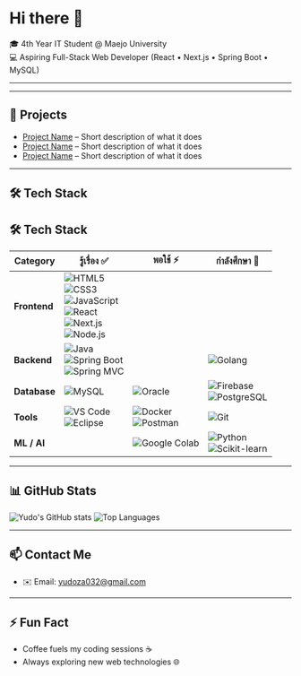 # Hi there 👋

🎓 4th Year IT Student @ Maejo University  
💻 Aspiring Full-Stack Web Developer (React • Next.js • Spring Boot • MySQL)  

---


---

## 🚀 Projects
<!-- เพิ่มโปรเจกต์ของคุณตรงนี้ -->
- [Project Name](#) – Short description of what it does  
- [Project Name](#) – Short description of what it does  
- [Project Name](#) – Short description of what it does  

---

## 🛠 Tech Stack

## 🛠 Tech Stack

| Category     | รู้เรื่อง ✅ | พอใช้ ⚡ | กำลังศึกษา 🌱 |
|-------------|-------------|-----------|---------------|
| **Frontend** | ![HTML5](https://img.shields.io/badge/HTML5-E34F26?style=for-the-badge&logo=html5&logoColor=white) <br> ![CSS3](https://img.shields.io/badge/CSS3-1572B6?style=for-the-badge&logo=css3&logoColor=white) <br> ![JavaScript](https://img.shields.io/badge/JavaScript-F7DF1E?style=for-the-badge&logo=javascript&logoColor=black) <br> ![React](https://img.shields.io/badge/React-20232A?style=for-the-badge&logo=react&logoColor=61DAFB) <br> ![Next.js](https://img.shields.io/badge/Next.js-000000?style=for-the-badge&logo=nextdotjs&logoColor=white) <br> ![Node.js](https://img.shields.io/badge/Node.js-339933?style=for-the-badge&logo=node.js&logoColor=white) |  |  |
| **Backend**  | ![Java](https://img.shields.io/badge/Java-ED8B00?style=for-the-badge&logo=java&logoColor=white) <br> ![Spring Boot](https://img.shields.io/badge/Spring%20Boot-6DB33F?style=for-the-badge&logo=springboot&logoColor=white) <br> ![Spring MVC](https://img.shields.io/badge/Spring%20MVC-6DB33F?style=for-the-badge&logo=springboot&logoColor=white) |  | ![Golang](https://img.shields.io/badge/Golang-00ADD8?style=for-the-badge&logo=go&logoColor=white) |
| **Database** | ![MySQL](https://img.shields.io/badge/MySQL-005C84?style=for-the-badge&logo=mysql&logoColor=white) | ![Oracle](https://img.shields.io/badge/Oracle-F80000?style=for-the-badge&logo=oracle&logoColor=white) | ![Firebase](https://img.shields.io/badge/Firebase-FFCA28?style=for-the-badge&logo=firebase&logoColor=black) <br> ![PostgreSQL](https://img.shields.io/badge/PostgreSQL-336791?style=for-the-badge&logo=postgresql&logoColor=white) |
| **Tools**    | ![VS Code](https://img.shields.io/badge/VS%20Code-007ACC?style=for-the-badge&logo=visual-studio-code&logoColor=white) <br> ![Eclipse](https://img.shields.io/badge/Eclipse-2C2255?style=for-the-badge&logo=eclipse&logoColor=white) | ![Docker](https://img.shields.io/badge/Docker-2496ED?style=for-the-badge&logo=docker&logoColor=white) <br> ![Postman](https://img.shields.io/badge/Postman-FF6C37?style=for-the-badge&logo=postman&logoColor=white) | ![Git](https://img.shields.io/badge/Git-F05032?style=for-the-badge&logo=git&logoColor=white) |
| **ML / AI**  |  | ![Google Colab](https://img.shields.io/badge/Google%20Colab-F9AB00?style=for-the-badge&logo=googlecolab&logoColor=white) | ![Python](https://img.shields.io/badge/Python-3776AB?style=for-the-badge&logo=python&logoColor=white) <br> ![Scikit-learn](https://img.shields.io/badge/scikit--learn-F7931E?style=for-the-badge&logo=scikitlearn&logoColor=white) |


---

## 📊 GitHub Stats
![Yudo's GitHub stats](https://github-readme-stats.vercel.app/api?username=yudoza032&show_icons=true&theme=tokyonight)
![Top Languages](https://github-readme-stats.vercel.app/api/top-langs/?username=yudoza032&layout=compact&theme=tokyonight)

---

## 📫 Contact Me
- ✉️ Email: yudoza032@gmail.com 


---

## ⚡ Fun Fact
- Coffee fuels my coding sessions ☕  
- Always exploring new web technologies 🌐
